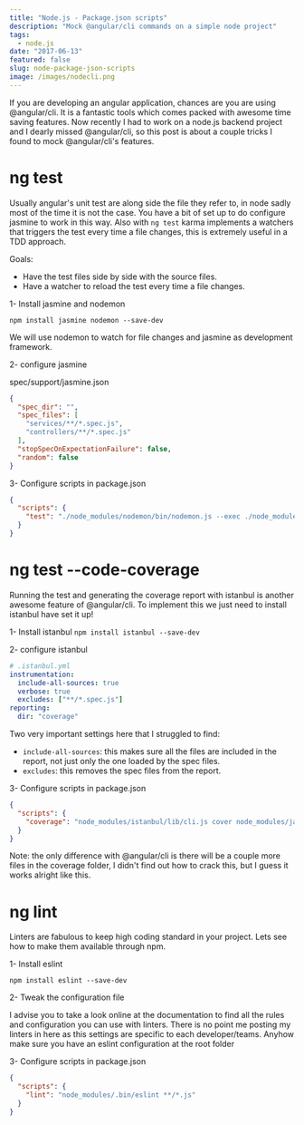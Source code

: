 ```yaml
---
title: "Node.js - Package.json scripts"
description: "Mock @angular/cli commands on a simple node project"
tags:
  - node.js
date: "2017-06-13"
featured: false
slug: node-package-json-scripts
image: /images/nodecli.png
---
```


If you are developing an angular application, chances are you are using @angular/cli. It is a fantastic tools which comes packed with awesome time saving features. Now recently I had to work on a node.js backend project and I dearly missed @angular/cli, so this post is about a couple tricks I found to mock @angular/cli's features.

# ng test

Usually angular's unit test are along side the file they refer to, in node sadly most of the time it is not the case. You have a bit of set up to do configure jasmine to work in this way. Also with `ng test` karma implements a watchers that triggers the test every time a file changes, this is extremely useful in a TDD approach.

Goals:
- Have the test files side by side with the source files.
- Have a watcher to reload the test every time a file changes.

1- Install jasmine and nodemon

`npm install jasmine nodemon --save-dev`

We will use nodemon to watch for file changes and jasmine as development framework.

2- configure jasmine

spec/support/jasmine.json
``` json
{
  "spec_dir": "",
  "spec_files": [
    "services/**/*.spec.js",
    "controllers/**/*.spec.js"
  ],
  "stopSpecOnExpectationFailure": false,
  "random": false
}
```

3- Configure scripts in package.json

``` json
{
  "scripts": {
    "test": "./node_modules/nodemon/bin/nodemon.js --exec ./node_modules/jasmine/bin/jasmine.js",
  }
}
```

# ng test --code-coverage

Running the test and generating the coverage report with istanbul is another awesome feature of @angular/cli. To implement this we just need to install istanbul have set it up!

1- Install istanbul
`npm install istanbul --save-dev`

2- configure istanbul

``` yaml
# .istanbul.yml
instrumentation:
  include-all-sources: true
  verbose: true
  excludes: ["**/*.spec.js"]
reporting:
  dir: "coverage"
```

Two very important settings here that I struggled to find:
- `include-all-sources`: this makes sure all the files are included in the report, not just only the one loaded by the spec files.
- `excludes`: this removes the spec files from the report.

3- Configure scripts in package.json

``` json
{
  "scripts": {
    "coverage": "node_modules/istanbul/lib/cli.js cover node_modules/jasmine/bin/jasmine.js"
  }
}
```

Note: the only difference with @angular/cli is there will be a couple more files in the coverage folder, I didn't find out how to crack this, but I guess it works alright like this.

# ng lint
Linters are fabulous to keep high coding standard in your project. Lets see how to make them available through npm.

1- Install eslint

`npm install eslint --save-dev`

2- Tweak the configuration file

I advise you to take a look online at the documentation to find all the rules and configuration you can use with linters. There is no point me posting my linters in here as this settings are specific to each developer/teams.
Anyhow make sure you have an eslint configuration at the root folder

3- Configure scripts in package.json

``` json
{
  "scripts": {
    "lint": "node_modules/.bin/eslint **/*.js"
  }
}
```
